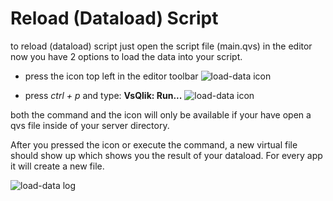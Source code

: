 # Reload (Dataload) Script  

to reload (dataload) script just open the script file (main.qvs) in the editor now you have 2 options to load the data into your script.

- press the icon top left in the editor toolbar
![load-data icon](./media/load-data.png)

- press *ctrl + p* and type: **VsQlik: Run...**
![load-data icon](./media/load-data-command.png)

both the command and the icon will only be available if your have open a qvs file inside of your server directory.

After you pressed the icon or execute the command, a new virtual file should show up which shows you the result of your dataload. For every app it will create a new file.

![load-data log](./media/load-data-log.png)